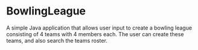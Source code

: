 # BowlingLeague
A simple Java application that allows user input to create a bowling league consisting of 4 teams with 4 members each. The user can create these teams, and also search the teams roster.
